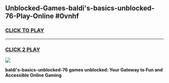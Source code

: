 
## Unblocked-Games-baldi's-basics-unblocked-76-Play-Online #0vnhf
<h3>
<a href="https://news.freeplayer.one?title=baldi's-basics-unblocked-76&ref=3">CLICK TO PLAY</a></h3>
<hr>

<h3>
<a href="https://news.freeplayer.one?title=baldi's-basics-unblocked-76&ref=3">CLICK 2 PLAY</a>
  
</h3>

<a href="https://news.freeplayer.one?title=baldi's-basics-unblocked-76&ref=3"><img src="https://clearcache.store/games.png"></a>


**baldi's-basics-unblocked-76 games unblocked: Your Gateway to Fun and Accessible Online Gaming**

